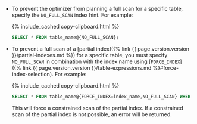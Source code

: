 - To prevent the optimizer from planning a full scan for a specific table, specify the `NO_FULL_SCAN` index hint. For example:

    {% include_cached copy-clipboard.html %}
    ~~~ sql
    SELECT * FROM table_name@{NO_FULL_SCAN};
    ~~~

- To prevent a full scan of a [partial index]({% link {{ page.version.version }}/partial-indexes.md %}) for a specific table, you must specify `NO_FULL_SCAN` in combination with the index name using [`FORCE_INDEX`]({% link {{ page.version.version }}/table-expressions.md %}#force-index-selection). For example:

    {% include_cached copy-clipboard.html %}
    ~~~ sql
    SELECT * FROM table_name@{FORCE_INDEX=index_name,NO_FULL_SCAN} WHERE b > 0;
    ~~~

    This will force a constrained scan of the partial index. If a constrained scan of the partial index is not possible, an error will be returned.